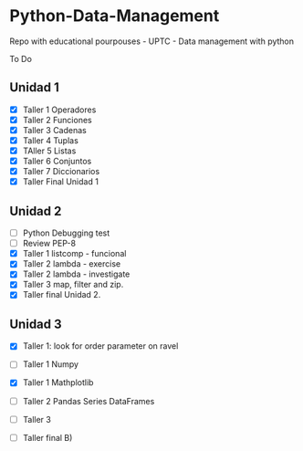 
# Python-Data-Management

Repo with educational pourpouses - UPTC - Data management with python

To Do

Unidad 1
-----------------------------------

 - [x] Taller 1 Operadores
 - [x] Taller 2 Funciones
 - [x] Taller 3 Cadenas
 - [x] Taller 4 Tuplas
 - [x] TAller 5 Listas
 - [x] Taller 6 Conjuntos
 - [x] Taller 7 Diccionarios
 - [x] Taller Final Unidad 1

Unidad 2
-----------------------------------
 - [ ] Python Debugging test
 - [ ] Review PEP-8 
 - [x] Taller 1 listcomp - funcional
 - [x] Taller 2 lambda - exercise
 - [x] Taller 2 lambda - investigate
 - [x] Taller 3 map, filter and zip.
 - [x] Taller final Unidad 2.
 
 Unidad 3
 -----------------------------------
 - [x] Taller 1: look for order parameter on ravel
 - [ ] Taller 1 Numpy
 - [x] Taller 1 Mathplotlib
 - [ ] Taller 2 Pandas Series DataFrames
 - [ ] Taller 3
 - [ ] Taller final B)
 















